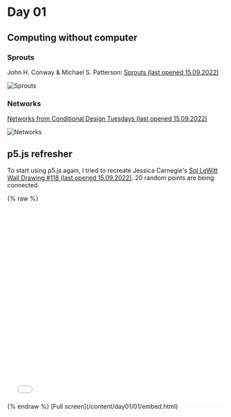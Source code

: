# Day 01

## Computing without computer

### Sprouts

John H. Conway & Michael S. Patterson: [Sprouts (last opened 15.09.2022)](https://nrich.maths.org/2413)

![Sprouts](content/day01/sprouts.png)

### Networks

[Networks from Conditional Design Tuesdays (last opened 15.09.2022)](https://conditionaldesign.org/workshops/networks/)

![Networks](content/day01/networks.png)

## p5.js refresher

To start using p5.js again, I tried to recreate Jessica Carnegie's [Sol LeWitt Wall Drawing #118 (last opened 15.09.2022)](https://jessicacarnegie.com/sol-lewitt-wall-drawing-118). 20 random points are being connected.

{% raw %}
<iframe src="content/day01/01/embed.html" width="100%" height="450" frameborder="no"></iframe>
{% endraw %}
[Full screen](/content/day01/01/embed.html)
